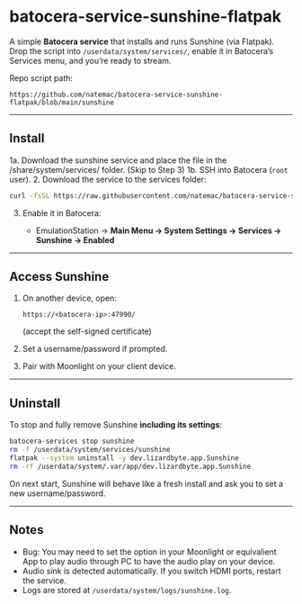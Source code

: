 # batocera-service-sunshine-flatpak

A simple **Batocera service** that installs and runs Sunshine (via Flatpak). Drop the script into `/userdata/system/services/`, enable it in Batocera’s Services menu, and you’re ready to stream.

Repo script path:

```
https://github.com/natemac/batocera-service-sunshine-flatpak/blob/main/sunshine
```

---

## Install

1a. Download the sunshine service and place the file in the /share/system/services/ folder. (Skip to Step 3)
1b. SSH into Batocera (`root` user).
2. Download the service to the services folder:

   ```bash
   curl -fsSL https://raw.githubusercontent.com/natemac/batocera-service-sunshine-flatpak/main/sunshine -o /userdata/system/services/sunshine
   ```
3. Enable it in Batocera:

   * EmulationStation → **Main Menu → System Settings → Services → Sunshine → Enabled**

---

## Access Sunshine

1. On another device, open:

   ```
   https://<batocera-ip>:47990/
   ```

   (accept the self-signed certificate)
2. Set a username/password if prompted.
3. Pair with Moonlight on your client device.

---

## Uninstall

To stop and fully remove Sunshine **including its settings**:

```bash
batocera-services stop sunshine
rm -f /userdata/system/services/sunshine
flatpak --system uninstall -y dev.lizardbyte.app.Sunshine
rm -rf /userdata/system/.var/app/dev.lizardbyte.app.Sunshine
```

On next start, Sunshine will behave like a fresh install and ask you to set a new username/password.

---

## Notes

* Bug: You may need to set the option in your Moonlight or equivalient App to play audio through PC to have the audio play on your device.
* Audio sink is detected automatically. If you switch HDMI ports, restart the service.
* Logs are stored at `/userdata/system/logs/sunshine.log`.
